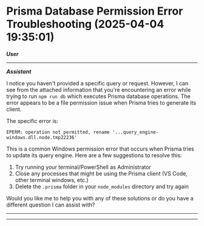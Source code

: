 <!-- Generated by SpecStory -->

# Prisma Database Permission Error Troubleshooting (2025-04-04 19:35:01)

_**User**_



---

_**Assistant**_

I notice you haven't provided a specific query or request. However, I can see from the attached information that you're encountering an error while trying to run `npm run db` which executes Prisma database operations. The error appears to be a file permission issue when Prisma tries to generate its client.

The specific error is:
```
EPERM: operation not permitted, rename '...query_engine-windows.dll.node.tmp22236'
```

This is a common Windows permission error that occurs when Prisma tries to update its query engine. Here are a few suggestions to resolve this:

1. Try running your terminal/PowerShell as Administrator
2. Close any processes that might be using the Prisma client (VS Code, other terminal windows, etc.)
3. Delete the `.prisma` folder in your `node_modules` directory and try again

Would you like me to help you with any of these solutions or do you have a different question I can assist with?

---



---


